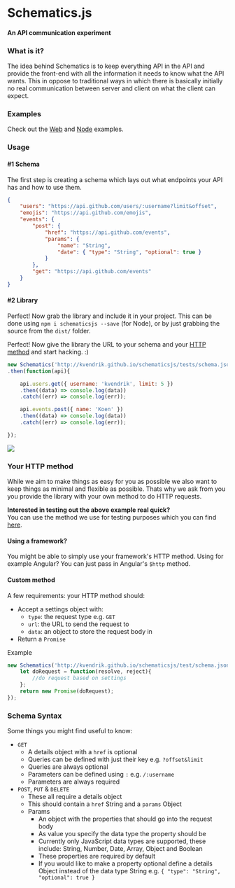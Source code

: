 Schematics.js
=============
#### An API communication experiment

### What is it?
The idea behind Schematics is to keep everything API in the API and provide the front-end with all the information it needs to know what the API wants. This in oppose to traditional ways in which there is basically initially no real communication between server and client on what the client can expect.

### Examples
Check out the [Web](https://github.com/kvendrik/schematicsjs/blob/gh-pages/tests/web/index.html) and [Node](https://github.com/kvendrik/schematicsjs/blob/feature/package-managers-support/tests/node/index.js) examples.

### Usage

#### #1 Schema
The first step is creating a schema which lays out what endpoints your API has and how to use them.
```json
{
    "users": "https://api.github.com/users/:username?limit&offset",
    "emojis": "https://api.github.com/emojis",
    "events": {
        "post": {
            "href": "https://api.github.com/events",
            "params": {
                "name": "String",
                "date": { "type": "String", "optional": true }
            }
        },
        "get": "https://api.github.com/events"
    }
}
```

#### #2 Library
Perfect! Now grab the library and include it in your project. This can be done using `npm i schematicsjs --save` (for Node), or by just grabbing the source from the `dist/` folder.

Perfect! Now give the library the URL to your schema and your [HTTP method](#your-http-method) and start hacking. :)
```javascript
new Schematics('http://kvendrik.github.io/schematicsjs/tests/schema.json', httpMethod)
.then(function(api){

    api.users.get({ username: 'kvendrik', limit: 5 })
    .then((data) => console.log(data))
    .catch((err) => console.log(err));

    api.events.post({ name: 'Koen' })
    .then((data) => console.log(data))
    .catch((err) => console.log(err));

});
```

![](http://i.giphy.com/TlQHWni5OwcCs.gif)

### Your HTTP method
While we aim to make things as easy for you as possible we also want to keep things as minimal and flexible as possible. Thats why we ask from you you provide the library with your own method to do HTTP requests.

**Interested in testing out the above example real quick?**<br>You can use the method we use for testing purposes which you can find [here](http://kvendrik.github.io/schematicsjs/test/ajax.js).

#### Using a framework?
You might be able to simply use your framework's HTTP method. Using for example Angular? You can just pass in Angular's `$http` method.

#### Custom method
A few requirements: your HTTP method should:
* Accept a settings object with:
    * `type`: the request type e.g. `GET`
    * `url`: the URL to send the request to
    * `data`: an object to store the request body in
* Return a `Promise`

Example
```javascript
new Schematics('http://kvendrik.github.io/schematicsjs/test/schema.json', function(settings){
    let doRequest = function(resolve, reject){
        //do request based on settings
    };
    return new Promise(doRequest);
});
```

### Schema Syntax
Some things you might find useful to know:

* `GET`
    * A details object with a `href` is optional
    * Queries can be defined with just their key e.g. `?offset&limit`
    * Queries are always optional
    * Parameters can be defined using `:` e.g. `/:username`
    * Parameters are always required
* `POST`, `PUT` & `DELETE`
    * These all require a details object
    * This should contain a `href` String and a `params` Object
    * Params
        * An object with the properties that should go into the request body
        * As value you specify the data type the property should be
        * Currently only JavaScript data types are supported, these include: String, Number, Date, Array, Object and Boolean
        * These properties are required by default
        * If you would like to make a property optional define a details Object instead of the data type String e.g. `{ "type": "String", "optional": true }`
